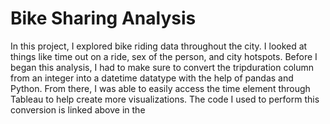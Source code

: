 # Bike Sharing Analysis

In this project, I explored bike riding data throughout the city. I looked at things like time out on a ride, sex of the person, and city hotspots. Before I began this analysis, I had to make sure to convert the tripduration column from an integer into a datetime datatype with the help of pandas and Python. From there, I was able to easily access the time element through Tableau to help create more visualizations. The code I used to perform this conversion is linked above in the 
